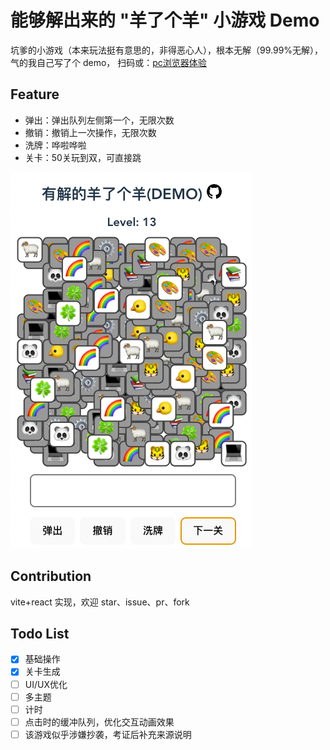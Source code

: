 # 能够解出来的 "羊了个羊" 小游戏 Demo

坑爹的小游戏（本来玩法挺有意思的，非得恶心人），根本无解（99.99%无解），气的我自己写了个 demo，
扫码或：<a href="https://solvable-sheep-game.streakingman.com/" target="_blank">pc浏览器体验</a>

## Feature

- 弹出：弹出队列左侧第一个，无限次数
- 撤销：撤销上一次操作，无限次数
- 洗牌：哗啦哗啦
- 关卡：50关玩到双，可直接跳

![preview.png](public/preview.png)

## Contribution

vite+react 实现，欢迎 star、issue、pr、fork

## Todo List

- [x] 基础操作
- [x] 关卡生成
- [ ] UI/UX优化
- [ ] 多主题
- [ ] 计时
- [ ] 点击时的缓冲队列，优化交互动画效果
- [ ] 该游戏似乎涉嫌抄袭，考证后补充来源说明
